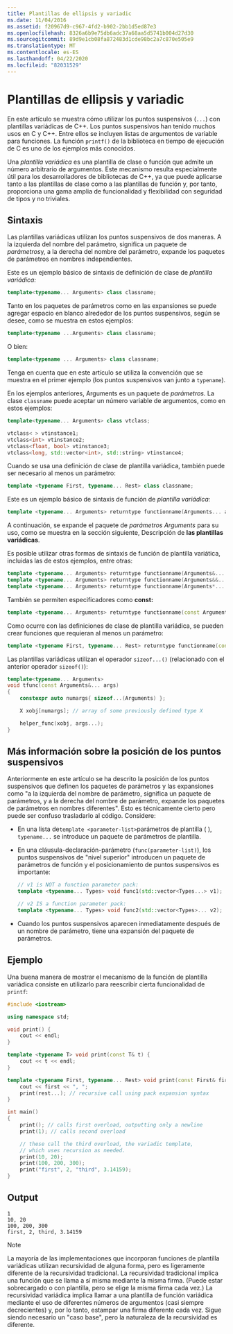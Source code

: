 ```yaml
---
title: Plantillas de ellipsis y variadic
ms.date: 11/04/2016
ms.assetid: f20967d9-c967-4fd2-b902-2bb1d5ed87e3
ms.openlocfilehash: 8326a6b9e75db6adc37a68aa5d5741b004d27d30
ms.sourcegitcommit: 89d9e1cb08fa872483d1cde98bc2a7c870e505e9
ms.translationtype: MT
ms.contentlocale: es-ES
ms.lasthandoff: 04/22/2020
ms.locfileid: "82031529"
---
```

# <a name="ellipsis-and-variadic-templates"></a>Plantillas de ellipsis y variadic

En este artículo se muestra cómo utilizar los puntos suspensivos (`...`) con plantillas variádicas de C++. Los puntos suspensivos han tenido muchos usos en C y C++. Entre ellos se incluyen listas de argumentos de variable para funciones. La función `printf()` de la biblioteca en tiempo de ejecución de C es uno de los ejemplos más conocidos.

Una *plantilla variádica* es una plantilla de clase o función que admite un número arbitrario de argumentos. Este mecanismo resulta especialmente útil para los desarrolladores de bibliotecas de C++, ya que puede aplicarse tanto a las plantillas de clase como a las plantillas de función y, por tanto, proporciona una gama amplia de funcionalidad y flexibilidad con seguridad de tipos y no triviales.

## <a name="syntax"></a>Sintaxis

Las plantillas variádicas utilizan los puntos suspensivos de dos maneras. A la izquierda del nombre del parámetro, significa un paquete de *parámetros*y, a la derecha del nombre del parámetro, expande los paquetes de parámetros en nombres independientes.

Este es un ejemplo básico de sintaxis de definición de clase de *plantilla variádica:*

```cpp
template<typename... Arguments> class classname;
```

Tanto en los paquetes de parámetros como en las expansiones se puede agregar espacio en blanco alrededor de los puntos suspensivos, según se desee, como se muestra en estos ejemplos:

```cpp
template<typename ...Arguments> class classname;
```

O bien:

```cpp
template<typename ... Arguments> class classname;
```

Tenga en cuenta que en este artículo se utiliza la convención que se muestra en el primer ejemplo (los puntos suspensivos van junto a `typename`).

En los ejemplos anteriores, Arguments es un paquete de *parámetros.* La clase `classname` puede aceptar un número variable de argumentos, como en estos ejemplos:

```cpp
template<typename... Arguments> class vtclass;

vtclass< > vtinstance1;
vtclass<int> vtinstance2;
vtclass<float, bool> vtinstance3;
vtclass<long, std::vector<int>, std::string> vtinstance4;
```

Cuando se usa una definición de clase de plantilla variádica, también puede ser necesario al menos un parámetro:

```cpp
template <typename First, typename... Rest> class classname;
```

Este es un ejemplo básico de sintaxis de función de *plantilla variádica:*

```cpp
template <typename... Arguments> returntype functionname(Arguments... args);
```

A continuación, se expande el paquete de *parámetros Arguments* para su uso, como se muestra en la sección siguiente, Descripción de **las plantillas variádicas**.

Es posible utilizar otras formas de sintaxis de función de plantilla variática, incluidas las de estos ejemplos, entre otras:

```cpp
template <typename... Arguments> returntype functionname(Arguments&... args);
template <typename... Arguments> returntype functionname(Arguments&&... args);
template <typename... Arguments> returntype functionname(Arguments*... args);
```

También se permiten especificadores como **const:**

```cpp
template <typename... Arguments> returntype functionname(const Arguments&... args);
```

Como ocurre con las definiciones de clase de plantilla variádica, se pueden crear funciones que requieran al menos un parámetro:

```cpp
template <typename First, typename... Rest> returntype functionname(const First& first, const Rest&... args);
```

Las plantillas variádicas utilizan el operador `sizeof...()` (relacionado con el anterior operador `sizeof()`):

```cpp
template<typename... Arguments>
void tfunc(const Arguments&... args)
{
    constexpr auto numargs{ sizeof...(Arguments) };

    X xobj[numargs]; // array of some previously defined type X

    helper_func(xobj, args...);
}
```

## <a name="more-about-ellipsis-placement"></a>Más información sobre la posición de los puntos suspensivos

Anteriormente en este artículo se ha descrito la posición de los puntos suspensivos que definen los paquetes de parámetros y las expansiones como "a la izquierda del nombre de parámetro, significa un paquete de parámetros, y a la derecha del nombre de parámetro, expande los paquetes de parámetros en nombres diferentes". Esto es técnicamente cierto pero puede ser confuso trasladarlo al código. Considere:

- En una lista de`template <parameter-list>`parámetros de plantilla ( ), `typename...` se introduce un paquete de parámetros de plantilla.

- En una cláusula-declaración-parámetro (`func(parameter-list)`), los puntos suspensivos de "nivel superior" introducen un paquete de parámetros de función y el posicionamiento de puntos suspensivos es importante:

    ```cpp
    // v1 is NOT a function parameter pack:
    template <typename... Types> void func1(std::vector<Types...> v1);

    // v2 IS a function parameter pack:
    template <typename... Types> void func2(std::vector<Types>... v2);
    ```

- Cuando los puntos suspensivos aparecen inmediatamente después de un nombre de parámetro, tiene una expansión del paquete de parámetros.

## <a name="example"></a>Ejemplo

Una buena manera de mostrar el mecanismo de la función de plantilla variádica consiste en utilizarlo para reescribir cierta funcionalidad de `printf`:

```cpp
#include <iostream>

using namespace std;

void print() {
    cout << endl;
}

template <typename T> void print(const T& t) {
    cout << t << endl;
}

template <typename First, typename... Rest> void print(const First& first, const Rest&... rest) {
    cout << first << ", ";
    print(rest...); // recursive call using pack expansion syntax
}

int main()
{
    print(); // calls first overload, outputting only a newline
    print(1); // calls second overload

    // these call the third overload, the variadic template,
    // which uses recursion as needed.
    print(10, 20);
    print(100, 200, 300);
    print("first", 2, "third", 3.14159);
}
```

## <a name="output"></a>Output

```Output
1
10, 20
100, 200, 300
first, 2, third, 3.14159
```

> [!NOTE]
> La mayoría de las implementaciones que incorporan funciones de plantilla variádicas utilizan recursividad de alguna forma, pero es ligeramente diferente de la recursividad tradicional.  La recursividad tradicional implica una función que se llama a sí misma mediante la misma firma. (Puede estar sobrecargado o con plantilla, pero se elige la misma firma cada vez.) La recursividad variádica implica llamar a una plantilla de función variádica mediante el uso de diferentes números de argumentos (casi siempre decrecientes) y, por lo tanto, estampar una firma diferente cada vez. Sigue siendo necesario un "caso base", pero la naturaleza de la recursividad es diferente.
